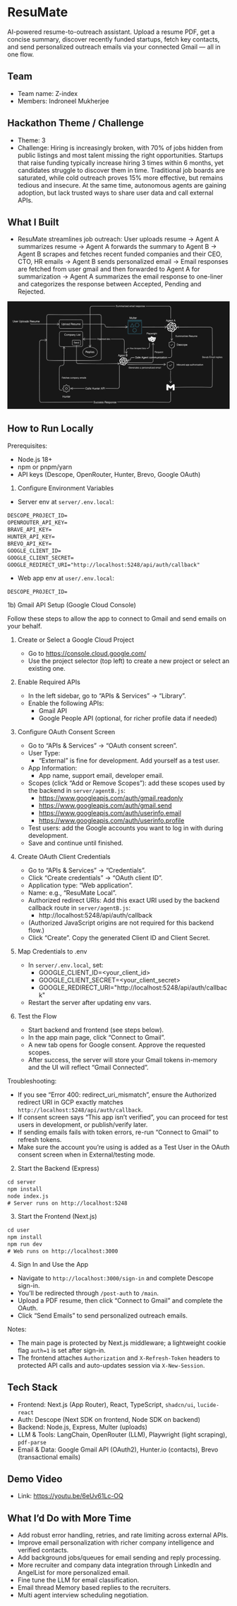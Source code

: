 # ResuMate

AI-powered resume-to-outreach assistant. Upload a resume PDF, get a concise summary, discover recently funded startups, fetch key contacts, and send personalized outreach emails via your connected Gmail — all in one flow.

## Team
- Team name: Z-index
- Members: Indroneel Mukherjee

## Hackathon Theme / Challenge
- Theme: 3
- Challenge: Hiring is increasingly broken, with 70% of jobs hidden from public listings and most talent missing the right opportunities. Startups that raise funding typically increase hiring 3 times within 6 months, yet candidates struggle to discover them in time. Traditional job boards are saturated, while cold outreach proves 15% more effective, but remains tedious and insecure. At the same time, autonomous agents are gaining adoption, but lack trusted ways to share user data and call external APIs.


## What I Built
- ResuMate streamlines job outreach:
User uploads resume -> Agent A summarizes resume -> Agent A forwards the summary to Agent B -> Agent B scrapes and fetches recent funded companies and their CEO, CTO, HR emails -> Agent B sends personalized email -> Email responses are fetched from user gmail and then forwarded to Agent A for summarization -> Agent A summarizes the email response to one-liner and categorizes the response between Accepted, Pending and Rejected.

![ResuMate Flow](./ResuMail.png)


## How to Run Locally

Prerequisites:
- Node.js 18+
- npm or pnpm/yarn
- API keys (Descope, OpenRouter, Hunter, Brevo, Google OAuth)

1) Configure Environment Variables

- Server env at `server/.env.local`:
```
DESCOPE_PROJECT_ID=
OPENROUTER_API_KEY=
BRAVE_API_KEY=
HUNTER_API_KEY=
BREVO_API_KEY=
GOOGLE_CLIENT_ID=
GOOGLE_CLIENT_SECRET=
GOOGLE_REDIRECT_URI="http://localhost:5248/api/auth/callback"
```

- Web app env at `user/.env.local`:
```
DESCOPE_PROJECT_ID=
```

1b) Gmail API Setup (Google Cloud Console)

Follow these steps to allow the app to connect to Gmail and send emails on your behalf.

1. Create or Select a Google Cloud Project
   - Go to https://console.cloud.google.com/
   - Use the project selector (top left) to create a new project or select an existing one.

2. Enable Required APIs
   - In the left sidebar, go to “APIs & Services” → “Library”.
   - Enable the following APIs:
     - Gmail API
     - Google People API (optional, for richer profile data if needed)

3. Configure OAuth Consent Screen
   - Go to “APIs & Services” → “OAuth consent screen”.
   - User Type:
     - “External” is fine for development. Add yourself as a test user.
   - App Information:
     - App name, support email, developer email.
   - Scopes (click “Add or Remove Scopes”): add these scopes used by the backend in `server/agentB.js`:
     - https://www.googleapis.com/auth/gmail.readonly
     - https://www.googleapis.com/auth/gmail.send
     - https://www.googleapis.com/auth/userinfo.email
     - https://www.googleapis.com/auth/userinfo.profile
   - Test users: add the Google accounts you want to log in with during development.
   - Save and continue until finished.

4. Create OAuth Client Credentials
   - Go to “APIs & Services” → “Credentials”.
   - Click “Create credentials” → “OAuth client ID”.
   - Application type: “Web application”.
   - Name: e.g., “ResuMate Local”.
   - Authorized redirect URIs: Add this exact URI used by the backend callback route in `server/agentB.js`:
     - http://localhost:5248/api/auth/callback
   - (Authorized JavaScript origins are not required for this backend flow.)
   - Click “Create”. Copy the generated Client ID and Client Secret.

5. Map Credentials to .env
   - In `server/.env.local`, set:
     - GOOGLE_CLIENT_ID=<your_client_id>
     - GOOGLE_CLIENT_SECRET=<your_client_secret>
     - GOOGLE_REDIRECT_URI="http://localhost:5248/api/auth/callback"
   - Restart the server after updating env vars.

6. Test the Flow
   - Start backend and frontend (see steps below).
   - In the app main page, click “Connect to Gmail”.
   - A new tab opens for Google consent. Approve the requested scopes.
   - After success, the server will store your Gmail tokens in-memory and the UI will reflect “Gmail Connected”.

Troubleshooting:
- If you see “Error 400: redirect_uri_mismatch”, ensure the Authorized redirect URI in GCP exactly matches `http://localhost:5248/api/auth/callback`.
- If consent screen says “This app isn’t verified”, you can proceed for test users in development, or publish/verify later.
- If sending emails fails with token errors, re-run “Connect to Gmail” to refresh tokens.
- Make sure the account you’re using is added as a Test User in the OAuth consent screen when in External/testing mode.

2) Start the Backend (Express)

```
cd server
npm install
node index.js
# Server runs on http://localhost:5248
```

3) Start the Frontend (Next.js)

```
cd user
npm install
npm run dev
# Web runs on http://localhost:3000
```

4) Sign In and Use the App
- Navigate to `http://localhost:3000/sign-in` and complete Descope sign-in.
- You’ll be redirected through `/post-auth` to `/main`.
- Upload a PDF resume, then click “Connect to Gmail” and complete the OAuth.
- Click “Send Emails” to send personalized outreach emails.

Notes:
- The main page is protected by Next.js middleware; a lightweight cookie flag `auth=1` is set after sign-in.
- The frontend attaches `Authorization` and `X-Refresh-Token` headers to protected API calls and auto-updates session via `X-New-Session`.

## Tech Stack
- Frontend: Next.js (App Router), React, TypeScript, `shadcn/ui`, `lucide-react`
- Auth: Descope (Next SDK on frontend, Node SDK on backend)
- Backend: Node.js, Express, Multer (uploads)
- LLM & Tools: LangChain, OpenRouter (LLM), Playwright (light scraping), `pdf-parse`
- Email & Data: Google Gmail API (OAuth2), Hunter.io (contacts), Brevo (transactional emails)

## Demo Video
- Link: https://youtu.be/6eUv61Lc-OQ

## What I’d Do with More Time
- Add robust error handling, retries, and rate limiting across external APIs.
- Improve email personalization with richer company intelligence and verified contacts.
- Add background jobs/queues for email sending and reply processing.
- More recruiter and company data integration through LinkedIn and AngelList for more personalized email.
- Fine tune the LLM for email classification.
- Email thread Memory based replies to the recruiters.
- Multi agent interview scheduling negotiation.